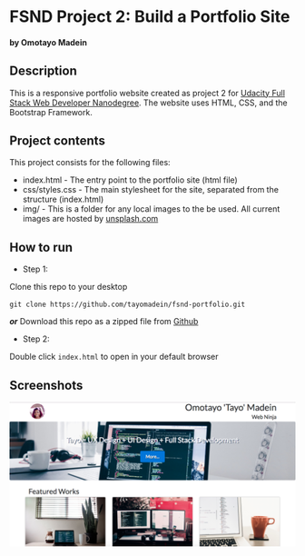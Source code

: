 # FSND Project 2: Build a Portfolio Site
#### by Omotayo Madein

## Description

This is a responsive portfolio website created as project 2 for [Udacity Full Stack Web Developer Nanodegree](https://www.udacity.com/course/full-stack-web-developer-nanodegree--nd004). The website uses HTML, CSS, and the Bootstrap Framework.

## Project contents

This project consists for the following files:

* index.html - The entry point to the portfolio site (html file)
* css/styles.css - The main stylesheet for the site, separated from the structure (index.html)
* img/ - This is a folder for any local images to the be used. All current images are hosted by [unsplash.com](unsplash.com)

## How to run

* Step 1: 

Clone this repo to your desktop
```
git clone https://github.com/tayomadein/fsnd-portfolio.git
```
___or___
Download this repo as a zipped file from [Github](https://github.com/tayomadein/fsnd-portfolio/archive/master.zip)

* Step 2:

Double click ```index.html``` to open in your default browser


## Screenshots

![Screenshot of portfolio site](img/1.png)